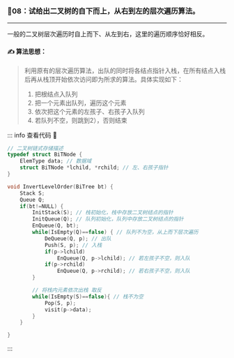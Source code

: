 ### :page_with_curl:08：试给出二叉树的自下而上，从右到左的层次遍历算法。

---
一般的二叉树层次遍历时自上而下、从左到右，这里的遍历顺序恰好相反。

#### :writing_hand: 算法思想：
>利用原有的层次遍历算法，出队的同时将各结点指针入栈，在所有结点入栈后再从栈顶开始依次访问即为所求的算法。具体实现如下：
> 1) 把根结点入队列
> 2) 把一个元素出队列，遍历这个元素
> 3) 依次把这个元素的左孩子、右孩子入队列
> 4) 若队列不空，则跳到2），否则结束

<!-- ::: details 查看代码  -->
::: info  查看代码 :cup_with_straw:
```C
// 二叉树链式存储描述
typedef struct BiTNode {
    ElemType data; // 数据域
    struct BiTNode *lchild, *rchild; // 左、右孩子指针
}

void InvertLevelOrder(BiTree bt) {
    Stack S;
    Queue Q;
    if(bt!=NULL) {
        InitStack(S); // 栈初始化，栈中存放二叉树结点的指针
        InitQueue(Q); // 队列初始化，队列中存放二叉树结点的指针
        EnQueue(Q, bt);
        while(IsEmpty(Q)==false) { // 队列不为空，从上而下层次遍历
            DeQueue(Q, p); // 出队
            Push(S, p); // 入栈
            if(p->lchild)
                EnQueue(Q, p->lchild); // 若左孩子不空，则入队
            if(p->rchild)
                EnQueue(Q, p->rchild); // 若右孩子不空，则入队
        }

        // 将栈内元素依次出栈 取反
        while(IsEmpty(S)==false){ // 栈不为空
            Pop(S, p);
            visit(p->data);
        }
    }

}


```
:::

